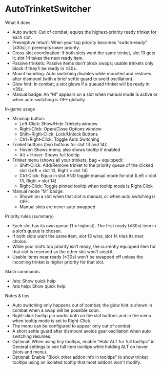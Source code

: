﻿
AutoTrinketSwitcher
====================

What it does
- Auto switch: Out of combat, equips the highest‑priority ready trinket for each slot.
- Preemptive return: When your top priority becomes “switch‑ready” (≤30s), it preempts lower priority.
- Cross‑slot coordination: If both slots want the same trinket, slot 13 gets it; slot 14 takes the next ready item.
- Passive trinkets: Passive items don’t block swaps; usable trinkets only block if they’ll be ready in ≤30s.
- Mount handling: Auto switching disables while mounted and restores after dismount (with a brief settle guard to avoid oscillation).
- Glow hint: In combat, a slot glows if a queued trinket will be ready in ≤35s.
- Manual badge: An “M” appears on a slot when manual mode is active or when auto switching is OFF globally.

In‑game usage
- Minimap button:
  - Left‑Click: Show/Hide Trinkets window
  - Right‑Click: Open/Close Options window
  - Shift+Right‑Click: Lock/Unlock Buttons
  - Ctrl+Right‑Click: Toggle Auto Switching
- Trinket buttons (two buttons for slot 13 and 14):
  - Hover: Shows menu; also shows tooltip if enabled
  - Alt + Hover: Shows full tooltip
- Trinket menu (shows all your trinkets, bag + equipped):
  - Shift‑Click: Add/Remove trinket to the priority queue of the clicked slot (Left = slot 13, Right = slot 14)
  - Ctrl‑Click: Equip in slot AND toggle manual mode for slot (Left = slot 13, Right = slot 14)
  - Right‑Click: Toggle pinned tooltip when tooltip mode is Right‑Click
- Manual mode “M” badge:
  - Shown on a slot when that slot is manual, or when auto switching is OFF.
  - Manual slots are never auto‑swapped.

Priority rules (summary)
- Each slot has its own queue (1 = highest). The first ready (≤30s) item in a slot’s queue is chosen.
- If both slots want the same item, slot 13 wins; slot 14 tries its next choice.
- While your slot’s top priority isn’t ready, the currently equipped item for that slot is reserved so the other slot won’t steal it.
- Usable items near ready (≤30s) won’t be swapped off unless the incoming trinket is higher priority for that slot.

Slash commands
- /ats: Show quick help
- /ats help: Show quick help


Notes & tips
- Auto switching only happens out of combat; the glow hint is shown in combat when a swap will be possible soon.
- Right-click tooltip pin works both on the slot buttons and in the menu when tooltip mode is set to Right-Click.
- The menu can be configured to appear only out of combat.
- A short settle guard after dismount avoids gear oscillation when auto switching resumes.
- Optional: When using tiny tooltips, enable "Hold ALT for full tooltips" in General settings to see full item tooltips while holding ALT on hover (slots and menu).
 - Optional: Enable "Block other addon info in tooltips" to show trinket tooltips using an isolated tooltip that most addons won't modify.
